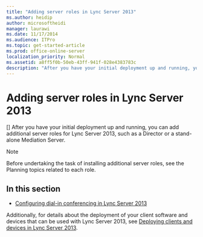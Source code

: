 ```yaml
---
title: "Adding server roles in Lync Server 2013"
ms.author: heidip
author: microsoftheidi
manager: laurawi
ms.date: 11/17/2014
ms.audience: ITPro
ms.topic: get-started-article
ms.prod: office-online-server
localization_priority: Normal
ms.assetid: a8ff5f0b-50eb-43ff-941f-028e4383783c
description: "After you have your initial deployment up and running, you can add additional server roles for Lync Server 2013, such as a Director or a stand-alone Mediation Server."
---
```


# Adding server roles in Lync Server 2013
[]
After you have your initial deployment up and running, you can add additional server roles for Lync Server 2013, such as a Director or a stand-alone Mediation Server. 
  
> [!NOTE]
> Before undertaking the task of installing additional server roles, see the Planning topics related to each role. 
  
## In this section

- [Configuring dial-in conferencing in Lync Server 2013](configuring-dial-in-conferencing.md)
    
Additionally, for details about the deployment of your client software and devices that can be used with Lync Server 2013, see [Deploying clients and devices in Lync Server 2013](deploying-clients-and-devices.md).
  

